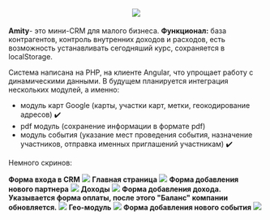 <h1 align="center"><img src="https://dewey.tailorbrands.com/production/brand_version_mockup_image/40/204409040_a9fa86f1-5efa-4bcf-b29d-caf12c47c679.png"></h1>
<p><strong>Amity</strong>- это мини-CRM для малого бизнеса. <strong>Функционал:</strong> база контрагентов, контроль внутренних доходов и расходов, есть возможность устанавливать сегодняший курс, сохраняется в localStorage.</p>
<p>Система написана на PHP, на клиенте Angular, что упрощает работу с динамическими данными. В будущем планируется интеграция нескольких модулей, а именно:</p>

* модуль карт Google (карты, участки карт, метки, геокодирование адресов) :heavy_check_mark:
* pdf модуль (сохранение информации в формате pdf)
* модуль события (указание мест проведения события, назначение участников, отправка именных приглашений участникам) :heavy_check_mark:

<p>Немного скринов:</p> 
<strong>Форма входа в CRM</strong>	
<img src="https://github.com/arturovt/firegular/blob/master/screens/login.png">
<strong>Главная страница</strong>
<img src="https://github.com/arturovt/firegular/blob/master/screens/main.png">
<strong>Форма добавления нового партнера</strong>
<img src="https://github.com/arturovt/firegular/blob/master/screens/add-partner.png">
<strong>Доходы</strong>
<img src="https://github.com/arturovt/firegular/blob/master/screens/incomes.png">
<strong>Форма добавления дохода. Указывается форма оплаты, после этого "Баланс" компании обновляется.</strong>
<img src="https://github.com/arturovt/firegular/blob/master/screens/add-income.png">
<strong>Гео-модуль</strong>
<img src="https://github.com/arturovt/firegular/blob/master/screens/geo.png">
<strong>Форма добавления нового события</strong>
<img src="https://github.com/arturovt/firegular/blob/master/screens/add-event.png">
